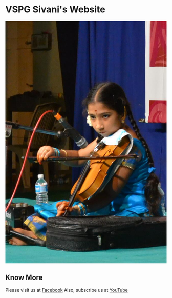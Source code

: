 # VSPG Sivani's Website

![VSPG Sivani](https://github.com/SriramaKumar/msg-material/raw/master/images/10393759_400996533418432_4595435971200380334_n.jpg)

## Know More
Please visit us at [Facebook](https://facebook.com/VSPGSivani)
Also, subscribe us at [YouTube](https://www.youtube.com/channel/UCp_e3xOJ_dZv7mRPbiQwbWA/videos)
